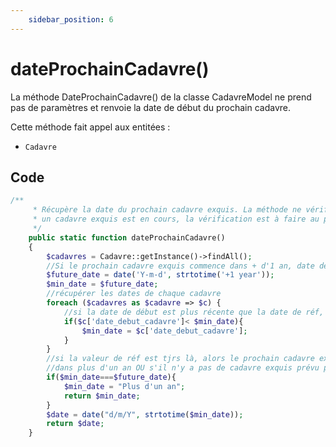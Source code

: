 ```yaml
---
    sidebar_position: 6
---
```


# dateProchainCadavre()

La méthode DateProchainCadavre() de la classe CadavreModel ne prend pas de paramètres et renvoie la date de début du prochain cadavre.

Cette méthode fait appel aux entitées :
- `Cadavre`

## Code

```php title="CadavreModel"
/**
     * Récupère la date du prochain cadavre exquis. La méthode ne vérifie pas si 
     * un cadavre exquis est en cours, la vérification est à faire au préalable.
     */
    public static function dateProchainCadavre()
    {
        $cadavres = Cadavre::getInstance()->findAll();
        //Si le prochain cadavre exquis commence dans + d'1 an, date de référence
        $future_date = date('Y-m-d', strtotime('+1 year'));
        $min_date = $future_date;
        //récupérer les dates de chaque cadavre
        foreach ($cadavres as $cadavre => $c) {   
            //si la date de début est plus récente que la date de réf, on attribue sa valeur à min_date
            if($c['date_debut_cadavre']< $min_date){
                $min_date = $c['date_debut_cadavre'];
            }
        }
        //si la valeur de réf est tjrs là, alors le prochain cadavre exquis commence au minima
        //dans plus d'un an OU s'il n'y a pas de cadavre exquis prévu pour le moment.
        if($min_date===$future_date){
            $min_date = "Plus d'un an";
            return $min_date;
        }
        $date = date("d/m/Y", strtotime($min_date));
        return $date;
    }
```